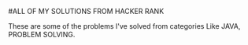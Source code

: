 #ALL OF MY SOLUTIONS FROM HACKER RANK

These are some of the problems I've solved from categories Like JAVA, PROBLEM SOLVING. 
